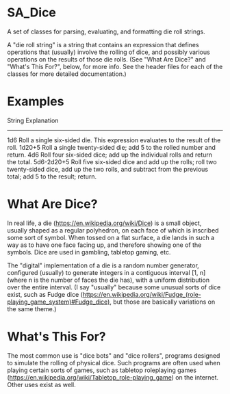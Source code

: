 # SA_Dice
A set of classes for parsing, evaluating, and formatting die roll strings.

A "die roll string" is a string that contains an expression that defines operations that (usually) involve the rolling of dice, and possibly various operations on the results of those die rolls. (See "What Are Dice?" and "What's This For?", below, for more info. See the header files for each of the classes for more detailed documentation.)

Examples
========

String				Explanation
------				-----------
1d6					Roll a single six-sided die. This expression evaluates to the result of the roll.
1d20+5				Roll a single twenty-sided die; add 5 to the rolled number and return.
4d6					Roll four six-sided dice; add up the individual rolls and return the total.
5d6-2d20+5			Roll five six-sided dice and add up the rolls; roll two twenty-sided dice, add up the two rolls, and subtract from 
					the previous total; add 5 to the result; return.

What Are Dice?
==============

In real life, a die (https://en.wikipedia.org/wiki/Dice) is a small object, usually shaped as a regular polyhedron, on each face of which is inscribed some sort of symbol. When tossed on a flat surface, a die lands in such a way as to have one face facing up, and therefore showing one of the symbols. Dice are used in gambling, tabletop gaming, etc.

The "digital" implementation of a die is a random number generator, configured (usually) to generate integers in a contiguous interval [1, n] (where n is the number of faces the die has), with a uniform distribution over the entire interval. (I say "usually" because some unusual sorts of dice exist, such as Fudge dice (https://en.wikipedia.org/wiki/Fudge_(role-playing_game_system)#Fudge_dice), but those are basically variations on the same theme.)

What's This For?
================

The most common use is "dice bots" and "dice rollers", programs designed to simulate the rolling of physical dice. Such programs are often used when playing certain sorts of games, such as tabletop roleplaying games (https://en.wikipedia.org/wiki/Tabletop_role-playing_game) on the internet. Other uses exist as well.
